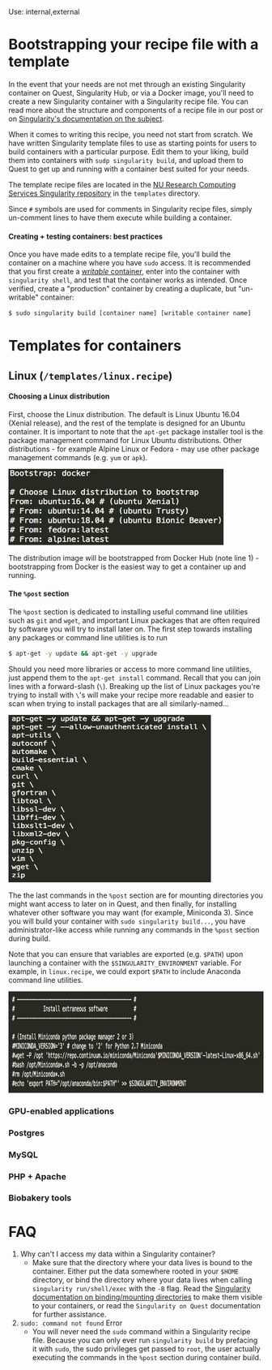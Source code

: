 Use: internal,external

# Bootstrapping your recipe file with a template
In the event that your needs are not met through an existing Singularity container on Quest, Singularity Hub, or via a Docker image, you'll need to create a new Singularity container with a Singularity recipe file. You can read more about the structure and components of a recipe file in our post or on [Singularity's documentation on the subject](http://singularity.lbl.gov/docs-recipes).

When it comes to writing this recipe, you need not start from scratch. We have written Singularity template files to use as starting points for users to build containers with a particular purpose. Edit them to your liking, build them into containers with `sudp singularity build`, and upload them to Quest to get up and running with a container best suited for your needs.

The template recipe files are located in the [NU Research Computing Services Singularity repository](https://github.com/ffineis/nurcs-singularity) in the `templates` directory.

Since `#` symbols are used for comments in Singularity recipe files, simply un-comment lines to have them execute while building a container.

#### Creating + testing containers: best practices
Once you have made edits to a template recipe file, you'll build the container on a machine where you have `sudo` access. It is recommended that you first create a [*writable* container](https://singularity.lbl.gov/docs-build-container#--writable), enter into the container with `singularity shell`, and test that the container works as intended. Once verified, create a "production" container by creating a duplicate, but "un-writable" container:

```bash
$ sudo singularity build [container name] [writable container name]
```


# Templates for containers

## Linux (`/templates/linux.recipe`)

#### Choosing a Linux distribution
First, choose the Linux distribution. The default is Linux Ubuntu 16.04 (Xenial release), and the rest of the template is designed for an Ubuntu container. It is important to note that the `apt-get` package installer tool is the package management command for Linux Ubuntu distributions. Other distributions - for example Alpine Linux or Fedora - may use other package management commands (e.g. `yum` or `apk`).

<img src="img/linux_distro_choice.png" width="425px" height="150px">

The distribution image will be bootstrapped from Docker Hub (note line 1) - bootstrapping from Docker is the easiest way to get a container up and running.

#### The `%post` section
The `%post` section is dedicated to installing useful command line utilities such as `git` and `wget`, and important Linux packages that are often required by software you will try to install later on. The first step towards installing any packages or command line utilities is to run

```bash
$ apt-get -y update && apt-get -y upgrade
```

Should you need more libraries or access to more command line utilities, just append them to the `apt-get install` command. Recall that you can join lines with a forward-slash (`\`). Breaking up the list of Linux packages you're trying to install with `\`'s will make your recipe more readable and easier to scan when trying to install packages that are all similarly-named...

<img src="img/apt_get_install.png" width="400px" height="330px">

The the last commands in the `%post` section are for mounting directories you might want access to later on in Quest, and then finally, for installing whatever other software you may want (for example, Miniconda 3). Since you will build your container with `sudo singularity build...`, you have administrator-like access while running any commands in the `%post` section during build.

Note that you can ensure that variables are exported (e.g. `$PATH`) upon launching a container with the `$SINGULARITY_ENVIRONMENT` variable. For example, in `linux.recipe`, we could export `$PATH` to include Anaconda command line utilities.

<img src="img/path_export.png" width="900px" height="200px">


### GPU-enabled applications

### Postgres

### MySQL

### PHP + Apache

### Biobakery tools


# FAQ
1. Why can't I access my data within a Singularity container?
    - Make sure that the directory where your data lives is bound to the container. Either put the data somewhere rooted in your `$HOME` directory, or bind the directory where your data lives when calling `singularity run/shell/exec` with the `-B` flag. Read the [Singularity documentation on binding/mounting directories](http://singularity.lbl.gov/docs-mount) to make them visible to your containers, or read the `Singularity on Quest` documentation for further assistance.
2. `sudo: command not found` Error
    - You will never need the `sudo` command within a Singularity recipe file. Because you can only ever run `singularity build` by prefacing it with `sudo`, the sudo privileges get passed to `root`, the user actually executing the commands in the `%post` section during container build.

